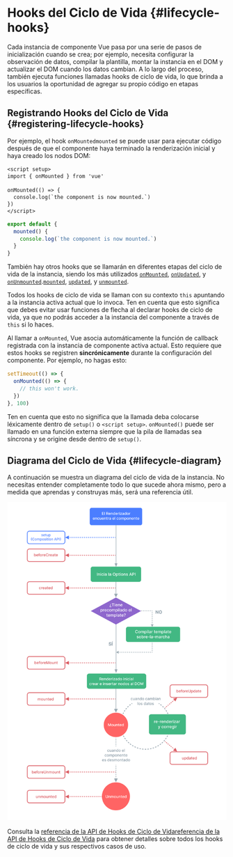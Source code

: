 # Hooks del Ciclo de Vida {#lifecycle-hooks}

Cada instancia de componente Vue pasa por una serie de pasos de inicialización cuando se crea; por ejemplo, necesita configurar la observación de datos, compilar la plantilla, montar la instancia en el DOM y actualizar el DOM cuando los datos cambian. A lo largo del proceso, también ejecuta funciones llamadas hooks de ciclo de vida, lo que brinda a los usuarios la oportunidad de agregar su propio código en etapas específicas.

## Registrando Hooks del Ciclo de Vida {#registering-lifecycle-hooks}

Por ejemplo, el hook <span class="composition-api">`onMounted`</span><span class="options-api">`mounted`</span> se puede usar para ejecutar código después de que el componente haya terminado la renderización inicial y haya creado los nodos DOM:

<div class="composition-api">

```vue
<script setup>
import { onMounted } from 'vue'

onMounted(() => {
  console.log(`the component is now mounted.`)
})
</script>
```

</div>
<div class="options-api">

```js
export default {
  mounted() {
    console.log(`the component is now mounted.`)
  }
}
```

</div>

También hay otros hooks que se llamarán en diferentes etapas del ciclo de vida de la instancia, siendo los más utilizados <span class="composition-api">[`onMounted`](/api/composition-api-lifecycle#onmounted), [`onUpdated`](/api/composition-api-lifecycle#onupdated), y [`onUnmounted`](/api/composition-api-lifecycle#onunmounted).</span><span class="options-api">[`mounted`](/api/options-lifecycle#mounted), [`updated`](/api/options-lifecycle#updated), y [`unmounted`](/api/options-lifecycle#unmounted).</span>

<div class="options-api">

Todos los hooks de ciclo de vida se llaman con su contexto `this` apuntando a la instancia activa actual que lo invoca. Ten en cuenta que esto significa que debes evitar usar funciones de flecha al declarar hooks de ciclo de vida, ya que no podrás acceder a la instancia del componente a través de `this` si lo haces.

</div>

<div class="composition-api">

Al llamar a `onMounted`, Vue asocia automáticamente la función de callback registrada con la instancia de componente activa actual. Esto requiere que estos hooks se registren **sincrónicamente** durante la configuración del componente. Por ejemplo, no hagas esto:

```js
setTimeout(() => {
  onMounted(() => {
    // this won't work.
  })
}, 100)
```

Ten en cuenta que esto no significa que la llamada deba colocarse léxicamente dentro de `setup()` o `<script setup>`. `onMounted()` puede ser llamado en una función externa siempre que la pila de llamadas sea síncrona y se origine desde dentro de `setup()`.

</div>

## Diagrama del Ciclo de Vida {#lifecycle-diagram}

A continuación se muestra un diagrama del ciclo de vida de la instancia. No necesitas entender completamente todo lo que sucede ahora mismo, pero a medida que aprendas y construyas más, será una referencia útil.

![Diagrama del ciclo de vida del componente](./images/lifecycle.png)

<!-- https://www.figma.com/file/Xw3UeNMOralY6NV7gSjWdS/Vue-Lifecycle -->

Consulta la <span class="composition-api">[referencia de la API de Hooks de Ciclo de Vida](/api/composition-api-lifecycle)</span><span class="options-api">[referencia de la API de Hooks de Ciclo de Vida](/api/options-lifecycle)</span> para obtener detalles sobre todos los hooks de ciclo de vida y sus respectivos casos de uso.
